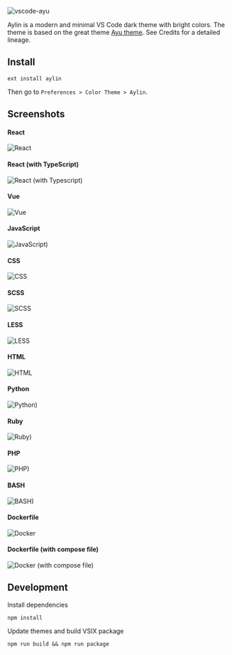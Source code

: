 ![vscode-ayu](https://github.com/jsenjoy/vscode-ayu/raw/master/assets/header.png)

Aylin is a modern and minimal VS Code dark theme with bright colors. The theme is based on the great theme [Ayu theme](https://github.com/ayu-theme/vscode-ayu). See Credits for a detailed lineage.

## Install

```shell
ext install aylin
```

Then go to `Preferences > Color Theme > Aylin`.

## Screenshots

#### React
![React](https://raw.githubusercontent.com/AhmedAbdulrahman/aylin/master/assets/react.png)

#### React (with TypeScript)
![React (with Typescript)](https://raw.githubusercontent.com/AhmedAbdulrahman/aylin/master/assets/react-typescript.png)

#### Vue
![Vue](https://raw.githubusercontent.com/AhmedAbdulrahman/aylin/master/assets/vue.png)

#### JavaScript
![JavaScript)](https://raw.githubusercontent.com/AhmedAbdulrahman/aylin/master/assets/javscript.png)

#### CSS
![CSS](https://raw.githubusercontent.com/AhmedAbdulrahman/aylin/master/assets/css.png)

#### SCSS
![SCSS](https://raw.githubusercontent.com/AhmedAbdulrahman/aylin/master/assets/scss.png)

#### LESS
![LESS](https://raw.githubusercontent.com/AhmedAbdulrahman/aylin/master/assets/less.png)

#### HTML
![HTML](https://raw.githubusercontent.com/AhmedAbdulrahman/aylin/master/assets/html.png)

#### Python
![Python)](https://raw.githubusercontent.com/AhmedAbdulrahman/aylin/master/assets/python.png)

#### Ruby
![Ruby)](https://raw.githubusercontent.com/AhmedAbdulrahman/aylin/master/assets/ruby.png)

#### PHP
![PHP)](https://raw.githubusercontent.com/AhmedAbdulrahman/aylin/master/assets/php.png)

#### BASH
![BASH)](https://raw.githubusercontent.com/AhmedAbdulrahman/aylin/master/assets/bash.png)

#### Dockerfile
![Docker](https://raw.githubusercontent.com/AhmedAbdulrahman/aylin/master/assets/dockerfile.png)

#### Dockerfile (with compose file)
![Docker (with compose file)](https://raw.githubusercontent.com/AhmedAbdulrahman/aylin/master/assets/docker-compose.png)

## Development

Install dependencies
```shell
npm install
```

Update themes and build VSIX package
```shell
npm run build && npm run package
```
